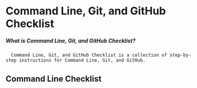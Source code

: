 # Command Line, Git, and GitHub Checklist

##### What is Command Line, Git, and GitHub Checklist?
      Command Line, Git, and GitHub Checklist is a collection of step-by-step instructions for Command Line, Git, and GitHub.



## Command Line Checklist

